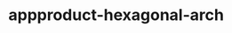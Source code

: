  # appproduct-hexagonal-arch                 
            
         
                     
     
          
            
         
              
 
   
  
